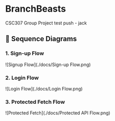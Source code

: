 # BranchBeasts

CSC307 Group Project test push - jack

## 🔐 Sequence Diagrams

### 1. Sign-up Flow
![Signup Flow](./docs/Sign-up Flow.png)

### 2. Login Flow
![Login Flow](./docs/Login Flow.png)

### 3. Protected Fetch Flow
![Protected Fetch](./docs/Protected API Flow.png)
